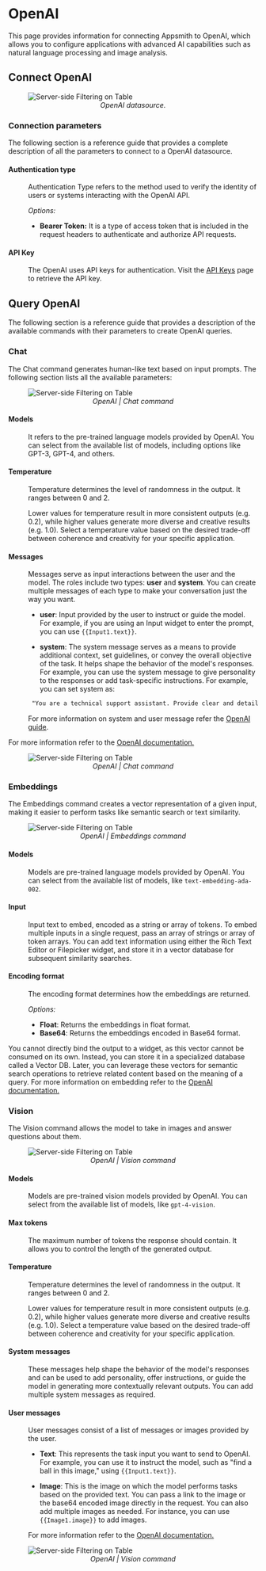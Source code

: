 # OpenAI

This page provides information for connecting Appsmith to OpenAI, which allows you to configure applications with advanced AI capabilities such as natural language processing and image analysis.


## Connect OpenAI

 <figure>
  <img src="/img/open-ai-main2.png" style= {{width:"810px", height:"auto"}} alt="Server-side Filtering on Table"/>
  <figcaption align = "center"><i>OpenAI datasource.</i></figcaption>
</figure>


### Connection parameters

The following section is a reference guide that provides a complete description of all the parameters to connect to a OpenAI datasource.


#### Authentication type

<dd>

Authentication Type refers to the method used to verify the identity of users or systems interacting with the OpenAI API. 

*Options:*

* **Bearer Token:** It is a type of access token that is included in the request headers to authenticate and authorize API requests.


</dd>


#### API Key

<dd>

The OpenAI uses API keys for authentication. Visit the [API Keys](https://platform.openai.com/account/api-keys) page to retrieve the API key.

</dd>


## Query OpenAI

The following section is a reference guide that provides a description of the available commands with their parameters to create OpenAI queries.

### Chat

The Chat command generates human-like text based on input prompts. The following section lists all the available parameters:

  <figure>
  <img src="/img/open-ai-chat2.png" style= {{width:"720px", height:"auto"}} alt="Server-side Filtering on Table"/>
  <figcaption align = "center"><i>OpenAI | Chat command</i></figcaption>
</figure>


#### Models

<dd>

It refers to the pre-trained language models provided by OpenAI. You can select from the available list of models, including options like GPT-3, GPT-4, and others.

</dd>


#### Temperature

<dd>

 Temperature determines the level of randomness in the output. It ranges between 0 and 2. 
 
 Lower values for temperature result in more consistent outputs (e.g. 0.2), while higher values generate more diverse and creative results (e.g. 1.0). Select a temperature value based on the desired trade-off between coherence and creativity for your specific application.


</dd>

#### Messages

<dd>

Messages serve as input interactions between the user and the model. The roles include two types: **user** and **system**. You can create multiple messages of each type to make your conversation just the way you want. 

* **user**: Input provided by the user to instruct or guide the model. For example, if you are using an Input widget to enter the prompt, you can use `{{Input1.text}}`.

* **system**: The system message serves as a means to provide additional context, set guidelines, or convey the overall objective of the task. It helps shape the behavior of the model's responses. For example, you can use the system message to give personality to the responses or add task-specific instructions. For example, you can set system as:

<dd>

```html
 "You are a technical support assistant. Provide clear and detailed solutions to user queries related to software issues. If the user mentions a bug, ask for additional details to troubleshoot effectively."
```
 For more information on system and user message refer the [OpenAI guide](https://platform.openai.com/docs/guides/prompt-engineering/tactic-use-delimiters-to-clearly-indicate-distinct-parts-of-the-input).

</dd>


For more information refer to the [OpenAI documentation.](https://platform.openai.com/docs/api-reference/chat/object)



  <figure>
  <img src="/img/open-ai-chat.gif" style= {{width:"810px", height:"auto"}} alt="Server-side Filtering on Table"/>
  <figcaption align = "center"><i>OpenAI | Chat command</i></figcaption>
</figure>




</dd>


### Embeddings

The Embeddings command creates a vector representation of a given input, making it easier to perform tasks like semantic search or text similarity.

  <figure>
  <img src="/img/open-ai-embed.png" style= {{width:"720px", height:"auto"}} alt="Server-side Filtering on Table"/>
  <figcaption align = "center"><i>OpenAI | Embeddings command</i></figcaption>
</figure>

#### Models

<dd>

Models are pre-trained language models provided by OpenAI. You can select from the available list of models, like `text-embedding-ada-002`.

</dd>

#### Input

<dd>

Input text to embed, encoded as a string or array of tokens. To embed multiple inputs in a single request, pass an array of strings or array of token arrays. You can add text information using either the Rich Text Editor or Filepicker widget, and store it in a vector database for subsequent similarity searches.

</dd>


#### Encoding format

<dd>

The encoding format determines how the embeddings are returned.

*Options:*

* **Float**: Returns the embeddings in float format.
* **Base64**: Returns the embeddings encoded in Base64 format.

</dd>


You cannot directly bind the output to a widget, as this vector cannot be consumed on its own. Instead, you can store it in a specialized database called a Vector DB. Later, you can leverage these vectors for semantic search operations to retrieve related content based on the meaning of a query. For more information on embedding refer to the [OpenAI documentation.](https://platform.openai.com/docs/api-reference/embeddings/object)


### Vision

The Vision command allows the model to take in images and answer questions about them.

  <figure>
  <img src="/img/OPEN-AI-VISION.png" style= {{width:"720px", height:"auto"}} alt="Server-side Filtering on Table"/>
  <figcaption align = "center"><i>OpenAI | Vision command</i></figcaption>
</figure>


#### Models

<dd>

Models are pre-trained vision models provided by OpenAI. You can select from the available list of models, like `gpt-4-vision`.

</dd>

#### Max tokens


<dd>

The maximum number of tokens the response should contain. It allows you to control the length of the generated output.

</dd>

#### Temperature

<dd>

 Temperature determines the level of randomness in the output. It ranges between 0 and 2. 
 
 Lower values for temperature result in more consistent outputs (e.g. 0.2), while higher values generate more diverse and creative results (e.g. 1.0). Select a temperature value based on the desired trade-off between coherence and creativity for your specific application.


</dd>


#### System messages

<dd>

These messages help shape the behavior of the model's responses and can be used to add personality, offer instructions, or guide the model in generating more contextually relevant outputs. You can add multiple system messages as required.


</dd>

#### User messages

<dd>

User messages consist of a list of messages or images provided by the user. 

* **Text**: This represents the task input you want to send to OpenAI. For example, you can use it to instruct the model, such as "find a ball in this image," using `{{Input1.text}}`.

* **Image**: This is the image on which the model performs tasks based on the provided text. You can pass a link to the image or the base64 encoded image directly in the request. You can also add multiple images as needed. For instance, you can use `{{Image1.image}}` to add images.



For more information refer to the [OpenAI documentation.](https://platform.openai.com/docs/api-reference/chat/object)

</dd>

  <figure>
  <img src="/img/openai-vision-eg.gif" style= {{width:"810px", height:"auto"}} alt="Server-side Filtering on Table"/>
  <figcaption align = "center"><i>OpenAI | Vision command</i></figcaption>
</figure>

